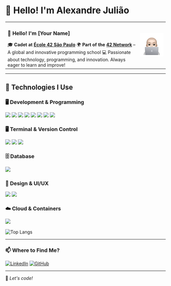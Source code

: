 # 👋 Hello! I'm Alexandre Julião

<table>
   <tr>
      <td>
         <h3>👋 Hello! I'm [Your Name]</h3>
         🎓 <b>Cadet at <a href="https://www.42sp.org.br/">École 42 São Paulo</a></b>
         🌍 <b>Part of the <a href="https://42.fr/">42 Network</a></b> – A global and innovative programming school
         💻 Passionate about technology, programming, and innovation. Always eager to learn and improve!
      </td>
      <td>
         <img src="alejuliao.png" width="300">
      </td>
   </tr>
</table>


---

## 🚀 Technologies I Use

### 🖥️ **Development & Programming**
<div align="left">
  <img src="https://img.shields.io/badge/C-00599C?style=for-the-badge&logo=c&logoColor=white" />
  <img src="https://img.shields.io/badge/C++-00599C?style=for-the-badge&logo=c%2b%2b&logoColor=white" />
  <img src="https://img.shields.io/badge/HTML5-E34F26?style=for-the-badge&logo=html5&logoColor=white" />
  <img src="https://img.shields.io/badge/CSS3-1572B6?style=for-the-badge&logo=css3&logoColor=white" />
  <img src="https://img.shields.io/badge/JavaScript-F7DF1E?style=for-the-badge&logo=javascript&logoColor=black" />
  <img src="https://img.shields.io/badge/Node.js-339933?style=for-the-badge&logo=node.js&logoColor=white" />
  <img src="https://img.shields.io/badge/React-61DAFB?style=for-the-badge&logo=react&logoColor=black" />
  <img src="https://img.shields.io/badge/Angular-DD0031?style=for-the-badge&logo=angular&logoColor=white" />
</div>

### 🖥️ **Terminal & Version Control**
<div align="left">
  <img src="https://img.shields.io/badge/Terminal-black?style=for-the-badge&logo=gnubash&logoColor=white" />
  <img src="https://img.shields.io/badge/Git-F05032?style=for-the-badge&logo=git&logoColor=white" />
  <img src="https://img.shields.io/badge/GitHub-181717?style=for-the-badge&logo=github&logoColor=white" />
</div>

### 🗄️ **Database**
<div align="left">
  <img src="https://img.shields.io/badge/SQL-4479A1?style=for-the-badge&logo=mysql&logoColor=white" />
</div>

### 🎨 **Design & UI/UX**
<div align="left">
  <img src="https://img.shields.io/badge/Figma-F24E1E?style=for-the-badge&logo=figma&logoColor=white" />
  <img src="https://img.shields.io/badge/Pixelmator-000000?style=for-the-badge&logo=pixelmator&logoColor=white" />
</div>

### ☁️ **Cloud & Containers**
<div align="left">
  <img src="https://img.shields.io/badge/Docker-2496ED?style=for-the-badge&logo=docker&logoColor=white" />

</div>

![Top Langs](https://github-readme-stats.vercel.app/api/top-langs/?username=anuraghazra&layout=compact)

---

### 📫 Where to Find Me?
[![LinkedIn](https://img.shields.io/badge/LinkedIn-0077B5?style=for-the-badge&logo=linkedin&logoColor=white)](https://www.linkedin.com/in/alexandrejuliao/)
[![GitHub](https://img.shields.io/badge/GitHub-181717?style=for-the-badge&logo=github&logoColor=white)](https://github.com/alejuliao)

---

🚀 *Let's code!*
